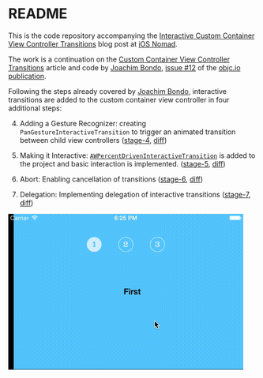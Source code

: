 # README

This is the code repository accompanying the [Interactive Custom Container View Controller Transitions](http://www.iosnomad.com/blog/2014/5/12/interactive-custom-container-view-controller-transitions) blog post at [iOS Nomad](http://www.iosnomad.com).

The work is a continuation on the [Custom Container View Controller Transitions](http://www.objc.io/issue-12/custom-container-view-controller-transitions.html) article and code by [Joachim Bondo](https://github.com/osteslag), [issue #12](http://www.objc.io/issue-12) of the [objc.io publication](http://www.objc.io).

Following the steps already covered by [Joachim Bondo](https://github.com/osteslag), interactive transitions are added to the custom container view controller in four additional steps:

4. Adding a Gesture Recognizer: creating `PanGestureInteractiveTransition` to trigger an animated transition between child view controllers ([stage-4](https://github.com/mralek/custom-container-transitions/tree/stage-4), [diff](https://github.com/mralek/custom-container-transitions/compare/stage-3...stage-4))

5. Making it Interactive: [`AWPercentDrivenInteractiveTransition`](https://github.com/mralek/AWPercentDrivenInteractiveTransition) is added to the project and basic interaction is implemented. ([stage-5](https://github.com/mralek/custom-container-transitions/tree/stage-5), [diff](https://github.com/mralek/custom-container-transitions/compare/stage-4...stage-5))

6. Abort: Enabling cancellation of transitions ([stage-6](https://github.com/mralek/custom-container-transitions/tree/stage-6), [diff](https://github.com/mralek/custom-container-transitions/compare/stage-5...stage-6))

7. Delegation: Implementing delegation of interactive transitions ([stage-7](https://github.com/mralek/custom-container-transitions/tree/stage-7), [diff](https://github.com/mralek/custom-container-transitions/compare/stage-6...stage-7))

![Stage 6](stage-6.gif)